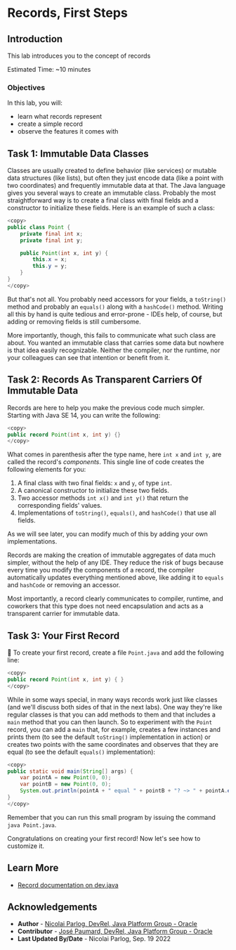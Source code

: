 # Records, First Steps

## Introduction

This lab introduces you to the concept of records

Estimated Time: ~10 minutes

### **Objectives**

In this lab, you will:

* learn what records represent
* create a simple record
* observe the features it comes with

## Task 1: Immutable Data Classes

Classes are usually created to define behavior (like services) or mutable data structures (like lists), but often they just encode data (like a point with two coordinates) and frequently immutable data at that.
The Java language gives you several ways to create an immutable class.
Probably the most straightforward way is to create a final class with final fields and a constructor to initialize these fields.
Here is an example of such a class:

```java
<copy>
public class Point {
	private final int x;
	private final int y;

	public Point(int x, int y) {
		this.x = x;
		this.y = y;
	}
}
</copy>
```

But that's not all.
You probably need accessors for your fields, a `toString()` method and probably an `equals()` along with a `hashCode()` method.
Writing all this by hand is quite tedious and error-prone - IDEs help, of course, but adding or removing fields is still cumbersome.

More importantly, though, this fails to communicate what such class are about.
You wanted an immutable class that carries some data but nowhere is that idea easily recognizable.
Neither the compiler, nor the runtime, nor your colleagues can see that intention or benefit from it.

## Task 2: Records As Transparent Carriers Of Immutable Data

Records are here to help you make the previous code much simpler.
Starting with Java SE 14, you can write the following:

```java
<copy>
public record Point(int x, int y) {}
</copy>
```

What comes in parenthesis after the type name, here `int x` and `int y`, are called the record's _components_.
This single line of code creates the following elements for you:

1. A final class with two final fields: `x` and `y`, of type `int`.
2. A canonical constructor to initialize these two fields.
3. Two accessor methods `int x()` and `int y()` that return the corresponding fields' values.
4. Implementations of `toString()`, `equals()`, and `hashCode()` that use all fields.

As we will see later, you can modify much of this by adding your own implementations.

Records are making the creation of immutable aggregates of data much simpler, without the help of any IDE.
They reduce the risk of bugs because every time you modify the components of a record, the compiler automatically updates everything mentioned above, like adding it to `equals` and `hashCode` or removing an accessor.

Most importantly, a record clearly communicates to compiler, runtime, and coworkers that this type does not need encapsulation and acts as a transparent carrier for immutable data.

## Task 3: Your First Record

💪 To create your first record, create a file `Point.java` and add the following line:

```java
<copy>
public record Point(int x, int y) { }
</copy>
```

While in some ways special, in many ways records work just like classes (and we'll discuss both sides of that in the next labs).
One way they're like regular classes is that you can add methods to them and that includes a `main` method that you can then launch.
So to experiment with the `Point` record, you can add a `main` that, for example, creates a few instances and prints them (to see the default `toString()` implementation in action) or creates two points with the same coordinates and observes that they are equal (to see the default `equals()` implementation):

```java
<copy>
public static void main(String[] args) {
	var pointA = new Point(0, 0);
	var pointB = new Point(0, 0);
	System.out.println(pointA + " equal " + pointB + "? ~> " + pointA.equals(pointB));
}
</copy>
```

Remember that you can run this small program by issuing the command `java Point.java`.

Congratulations on creating your first record!
Now let's see how to customize it.


## Learn More

* [Record documentation on dev.java](https://dev.java/learn/using-record-to-model-immutable-data/)


## Acknowledgements

* **Author** - [Nicolai Parlog, DevRel, Java Platform Group - Oracle](https://nipafx.dev/)
* **Contributor** - [José Paumard, DevRel, Java Platform Group - Oracle](https://twitter.com/JosePaumard)
* **Last Updated By/Date** - Nicolai Parlog, Sep. 19 2022
